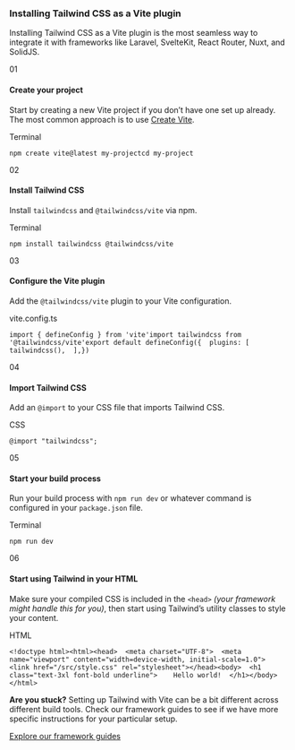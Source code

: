 <!--$-->

<!--/$-->

### Installing Tailwind CSS as a Vite plugin

Installing Tailwind CSS as a Vite plugin is the most seamless way to integrate it with frameworks like Laravel, SvelteKit, React Router, Nuxt, and SolidJS.

01

#### Create your project

Start by creating a new Vite project if you don’t have one set up already. The most common approach is to use<!-- --> [Create Vite](https://vite.dev/guide/#scaffolding-your-first-vite-project).

Terminal

```
npm create vite@latest my-projectcd my-project
```

02

#### Install Tailwind CSS

Install `tailwindcss` and `@tailwindcss/vite` via npm.

Terminal

```
npm install tailwindcss @tailwindcss/vite
```

03

#### Configure the Vite plugin

Add the `@tailwindcss/vite` plugin to your Vite configuration.

vite.config.ts

```
import { defineConfig } from 'vite'import tailwindcss from '@tailwindcss/vite'export default defineConfig({  plugins: [    tailwindcss(),  ],})
```

04

#### Import Tailwind CSS

Add an `@import` to your CSS file that imports Tailwind CSS.

CSS

```
@import "tailwindcss";
```

05

#### Start your build process

Run your build process with `npm run dev` or whatever command is configured in your<!-- --> `package.json` file.

Terminal

```
npm run dev
```

06

#### Start using Tailwind in your HTML

Make sure your compiled CSS is included in the `<head>` *(your framework might handle this for you)*, then start using Tailwind’s utility classes to style your content.

HTML

```
<!doctype html><html><head>  <meta charset="UTF-8">  <meta name="viewport" content="width=device-width, initial-scale=1.0">  <link href="/src/style.css" rel="stylesheet"></head><body>  <h1 class="text-3xl font-bold underline">    Hello world!  </h1></body></html>
```

**Are you stuck?** Setting up Tailwind with Vite can be a bit different across different build tools. Check our framework guides to see if we have more specific instructions for your particular setup.

[Explore our framework guides](/docs/installation/framework-guides)

<!--$-->

<!--/$-->
